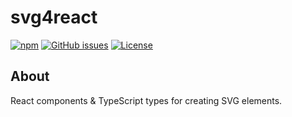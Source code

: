 # svg4react

[![npm](https://img.shields.io/npm/v/svg4react)](https://www.npmjs.com/package/svg4react)
[![GitHub issues](https://img.shields.io/github/issues/tcd/svg4react)](https://github.com/tcd/svg4react/issues)
[![License](https://img.shields.io/github/license/tcd/svg4react)](https://github.com/tcd/svg4react/blob/LICENSE.md)
<!-- [![Docs](https://img.shields.io/badge/Docs-%F0%9F%94%97-blue)](https://svg4react-vlxz.vercel.app/) -->
<!-- [![Docs](https://img.shields.io/badge/Docs-🔗-blue)](https://svg4react-vlxz.vercel.app/) -->

## About

React components & TypeScript types for creating SVG elements.
